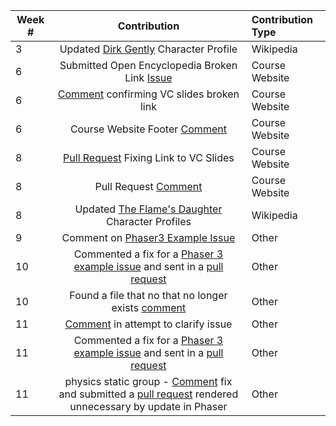 | Week # | Contribution | Contribution Type |
| ------ | :----------: | :---------------- |
| 3 | Updated [Dirk Gently](https://en.wikipedia.org/w/index.php?title=Dirk_Gently%27s_Holistic_Detective_Agency_(TV_series)&oldid=825901008) Character Profile | Wikipedia
| 6 | Submitted Open Encyclopedia Broken Link [Issue](https://github.com/joannakl/cs480_s18/issues/8) | Course Website |
| 6 | [Comment](https://github.com/joannakl/cs480_s18/issues/6) confirming VC slides broken link | Course Website |
| 6 | Course Website Footer [Comment](https://github.com/joannakl/cs480_s18/issues/5) | Course Website |
| 8 | [Pull Request](https://github.com/joannakl/cs480_s18/pull/67) Fixing Link to VC Slides | Course Website
| 8 | Pull Request [Comment](https://github.com/joannakl/cs480_s18/pull/54) | Course Website
| 8 | Updated [The Flame's Daughter](https://en.wikipedia.org/w/index.php?title=The_Flame%27s_Daughter&oldid=832446560) Character Profiles | Wikipedia
| 9 | Comment on [Phaser3 Example Issue](https://github.com/photonstorm/phaser3-examples/issues/66) | Other
| 10 | Commented a fix for a [Phaser 3 example issue](https://github.com/photonstorm/phaser3-examples/issues/104) and sent in a [pull request](https://github.com/photonstorm/phaser3-examples/pull/107) | Other |
| 10 | Found a file that no that no longer exists [comment](https://github.com/photonstorm/phaser3-examples/issues/100)| Other |
| 11 | [Comment](https://github.com/photonstorm/phaser3-examples/issues/109) in attempt to clarify issue | Other |
| 11 | Commented a fix for a [Phaser 3 example issue](https://github.com/photonstorm/phaser3-examples/issues/17) and sent in a [pull request](https://github.com/photonstorm/phaser3-examples/pull/115) | Other |
| 11 | physics static group - [Comment](https://github.com/photonstorm/phaser3-examples/issues/108) fix and submitted a [pull request](https://github.com/photonstorm/phaser3-examples/pull/117) rendered unnecessary by update in Phaser | Other |
